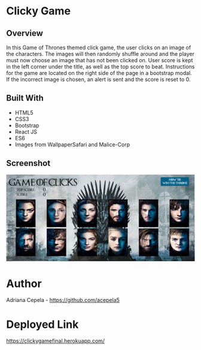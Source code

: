 # Clicky Game

## Overview
In this Game of Thrones themed click game, the user clicks on an image of the characters. The images will then randomly shuffle around and the player must now choose an image that has not been clicked on. User score is kept in the left corner under the title, as well as the top score to beat. Instructions for the game are located on the right side of the page in a bootstrap modal. If the incorrect image is chosen, an alert is sent and the score is reset to 0. 

## Built With
- HTML5
- CSS3
- Bootstrap
- React JS
- ES6
- Images from WallpaperSafari and Malice-Corp

## Screenshot
![ ](/Screenshot(18).png)

# Author
Adriana Cepela - https://github.com/acepela5

# Deployed Link
https://clickygamefinal.herokuapp.com/
